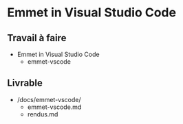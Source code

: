 # Emmet in Visual Studio Code

## Travail à faire
- Emmet in Visual Studio Code
  - emmet-vscode

## Livrable
- /docs/emmet-vscode/
  - emmet-vscode.md
  - rendus.md